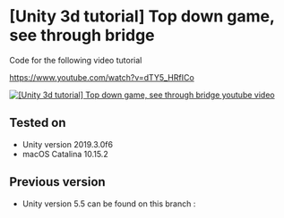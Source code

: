 # [Unity 3d tutorial] Top down game, see through bridge

Code for the following video tutorial

https://www.youtube.com/watch?v=dTY5_HRfICo

[![[Unity 3d tutorial] Top down game, see through bridge youtube video](https://img.youtube.com/vi/dTY5_HRfICo/0.jpg)](https://www.youtube.com/watch?v=dTY5_HRfICo)

Tested on
---------
* Unity version 2019.3.0f6
* macOS Catalina 10.15.2

Previous version
----------------
* Unity version 5.5 can be found on this branch : 
